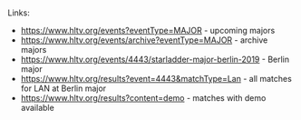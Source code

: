 # 

Links:

- https://www.hltv.org/events?eventType=MAJOR - upcoming majors
- https://www.hltv.org/events/archive?eventType=MAJOR - archive majors
- https://www.hltv.org/events/4443/starladder-major-berlin-2019 - Berlin major
- https://www.hltv.org/results?event=4443&matchType=Lan - all matches for LAN at Berlin major
- https://www.hltv.org/results?content=demo - matches with demo available


